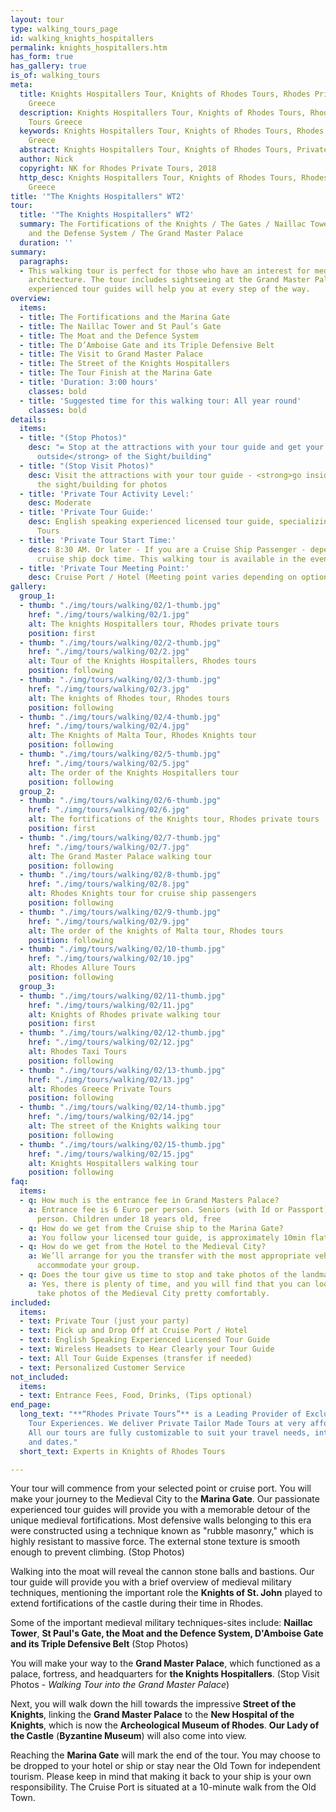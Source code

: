 ```yaml
---
layout: tour
type: walking_tours_page
id: walking_knights_hospitallers
permalink: knights_hospitallers.htm
has_form: true
has_gallery: true
is_of: walking_tours
meta:
  title: Knights Hospitallers Tour, Knights of Rhodes Tours, Rhodes Private Tours
    Greece
  description: Knights Hospitallers Tour, Knights of Rhodes Tours, Rhodes Private
    Tours Greece
  keywords: Knights Hospitallers Tour, Knights of Rhodes Tours, Rhodes Private Tours
    Greece
  abstract: Knights Hospitallers Tour, Knights of Rhodes Tours, Private Tours Greece
  author: Nick
  copyright: NK for Rhodes Private Tours, 2018
  http_desc: Knights Hospitallers Tour, Knights of Rhodes Tours, Rhodes Private Tours
    Greece
title: '"The Knights Hospitallers" WT2'
tour:
  title: '"The Knights Hospitallers" WT2'
  summary: The Fortifications of the Knights / The Gates / Naillac Tower / The Moat
    and the Defense System / The Grand Master Palace
  duration: ''
summary:
  paragraphs:
  - This walking tour is perfect for those who have an interest for medieval military
    architecture. The tour includes sightseeing at the Grand Master Palace where our
    experienced tour guides will help you at every step of the way.
overview:
  items:
  - title: The Fortifications and the Marina Gate
  - title: The Naillac Tower and St Paul’s Gate
  - title: The Moat and the Defence System
  - title: The D’Amboise Gate and its Triple Defensive Belt
  - title: The Visit to Grand Master Palace
  - title: The Street of the Knights Hospitallers
  - title: The Tour Finish at the Marina Gate
  - title: 'Duration: 3:00 hours'
    classes: bold
  - title: 'Suggested time for this walking tour: All year round'
    classes: bold
details:
  items:
  - title: "(Stop Photos)"
    desc: "= Stop at the attractions with your tour guide and get your photos <strong>from
      outside</strong> of the Sight/building"
  - title: "(Stop Visit Photos)"
    desc: Visit the attractions with your tour guide - <strong>go inside</strong>
      the sight/building for photos
  - title: 'Private Tour Activity Level:'
    desc: Moderate
  - title: 'Private Tour Guide:'
    desc: English speaking experienced licensed tour guide, specializing in Private
      Tours
  - title: 'Private Tour Start Time:'
    desc: 8:30 AM. Or later - If you are a Cruise Ship Passenger - depend on your
      cruise ship dock time. This walking tour is available in the evening as well
  - title: 'Private Tour Meeting Point:'
    desc: Cruise Port / Hotel (Meeting point varies depending on option booked)
gallery:
  group_1:
  - thumb: "./img/tours/walking/02/1-thumb.jpg"
    href: "./img/tours/walking/02/1.jpg"
    alt: The knights Hospitallers tour, Rhodes private tours
    position: first
  - thumb: "./img/tours/walking/02/2-thumb.jpg"
    href: "./img/tours/walking/02/2.jpg"
    alt: Tour of the Knights Hospitallers, Rhodes tours
    position: following
  - thumb: "./img/tours/walking/02/3-thumb.jpg"
    href: "./img/tours/walking/02/3.jpg"
    alt: The knights of Rhodes tour, Rhodes tours
    position: following
  - thumb: "./img/tours/walking/02/4-thumb.jpg"
    href: "./img/tours/walking/02/4.jpg"
    alt: The Knights of Malta Tour, Rhodes Knights tour
    position: following
  - thumb: "./img/tours/walking/02/5-thumb.jpg"
    href: "./img/tours/walking/02/5.jpg"
    alt: The order of the Knights Hospitallers tour
    position: following
  group_2:
  - thumb: "./img/tours/walking/02/6-thumb.jpg"
    href: "./img/tours/walking/02/6.jpg"
    alt: The fortifications of the Knights tour, Rhodes private tours
    position: first
  - thumb: "./img/tours/walking/02/7-thumb.jpg"
    href: "./img/tours/walking/02/7.jpg"
    alt: The Grand Master Palace walking tour
    position: following
  - thumb: "./img/tours/walking/02/8-thumb.jpg"
    href: "./img/tours/walking/02/8.jpg"
    alt: Rhodes Knights tour for cruise ship passengers
    position: following
  - thumb: "./img/tours/walking/02/9-thumb.jpg"
    href: "./img/tours/walking/02/9.jpg"
    alt: The order of the knights of Malta tour, Rhodes tours
    position: following
  - thumb: "./img/tours/walking/02/10-thumb.jpg"
    href: "./img/tours/walking/02/10.jpg"
    alt: Rhodes Allure Tours
    position: following
  group_3:
  - thumb: "./img/tours/walking/02/11-thumb.jpg"
    href: "./img/tours/walking/02/11.jpg"
    alt: Knights of Rhodes private walking tour
    position: first
  - thumb: "./img/tours/walking/02/12-thumb.jpg"
    href: "./img/tours/walking/02/12.jpg"
    alt: Rhodes Taxi Tours
    position: following
  - thumb: "./img/tours/walking/02/13-thumb.jpg"
    href: "./img/tours/walking/02/13.jpg"
    alt: Rhodes Greece Private Tours
    position: following
  - thumb: "./img/tours/walking/02/14-thumb.jpg"
    href: "./img/tours/walking/02/14.jpg"
    alt: The street of the Knights walking tour
    position: following
  - thumb: "./img/tours/walking/02/15-thumb.jpg"
    href: "./img/tours/walking/02/15.jpg"
    alt: Knights Hospitallers walking tour
    position: following
faq:
  items:
  - q: How much is the entrance fee in Grand Masters Palace?
    a: Entrance fee is 6 Euro per person. Seniors (with Id or Passport), 3 Euros per
      person. Children under 18 years old, free
  - q: How do we get from the Cruise ship to the Marina Gate?
    a: You follow your licensed tour guide, is approximately 10min flat walk
  - q: How do we get from the Hotel to the Medieval City?
    a: We’ll arrange for you the transfer with the most appropriate vehicle(s) to
      accommodate your group.
  - q: Does the tour give us time to stop and take photos of the landmarks and monuments?
    a: Yes, there is plenty of time, and you will find that you can look around and
      take photos of the Medieval City pretty comfortably.
included:
  items:
  - text: Private Tour (just your party)
  - text: Pick up and Drop Off at Cruise Port / Hotel
  - text: English Speaking Experienced Licensed Tour Guide
  - text: Wireless Headsets to Hear Clearly your Tour Guide
  - text: All Tour Guide Expenses (transfer if needed)
  - text: Personalized Customer Service
not_included:
  items:
  - text: Entrance Fees, Food, Drinks, (Tips optional)
end_page:
  long_text: "**“Rhodes Private Tours”** is a Leading Provider of Exclusive and Personalized
    Tour Experiences. We deliver Private Tailor Made Tours at very affordable rates.
    All our tours are fully customizable to suit your travel needs, interests, schedules,
    and dates."
  short_text: Experts in Knights of Rhodes Tours

---
```

Your tour will commence from your selected point or cruise port. You will make your journey to the Medieval City to the **Marina Gate**. Our passionate experienced tour guides will provide you with a memorable detour of the unique medieval fortifications. Most defensive walls belonging to this era were constructed using a technique known as "rubble masonry," which is highly resistant to massive force. The external stone texture is smooth enough to prevent climbing. (Stop Photos)

Walking into the moat will reveal the cannon stone balls and bastions. Our tour guide will provide you with a brief overview of medieval military techniques, mentioning the important role the **Knights of St. John** played to extend fortifications of the castle during their time in Rhodes.

Some of the important medieval military techniques-sites include: **Naillac Tower**, **St Paul's Gate, the Moat and the Defence System, D'Amboise Gate and its Triple Defensive Belt** (Stop Photos)

You will make your way to the **Grand Master Palace**, which functioned as a palace, fortress, and headquarters for **the Knights Hospitallers**. (Stop Visit Photos - *Walking Tour into the Grand Master Palace*)

Next, you will walk down the hill towards the impressive **Street of the Knights**, linking the **Grand Master Palace** to the **New Hospital of the Knights**, which is now the **Archeological Museum of Rhodes**. **Our Lady of the Castle** (**Byzantine Museum**) will also come into view.

Reaching the **Marina Gate** will mark the end of the tour. You may choose to be dropped to your hotel or ship or stay near the Old Town for independent tourism. Please keep in mind that making it back to your ship is your own responsibility. The Cruise Port is situated at a 10-minute walk from the Old Town.